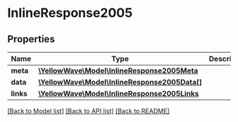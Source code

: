 # InlineResponse2005

## Properties
Name | Type | Description | Notes
------------ | ------------- | ------------- | -------------
**meta** | [**\YellowWave\Model\InlineResponse2005Meta**](InlineResponse2005Meta.md) |  | [optional] 
**data** | [**\YellowWave\Model\InlineResponse2005Data[]**](InlineResponse2005Data.md) |  | [optional] 
**links** | [**\YellowWave\Model\InlineResponse2005Links**](InlineResponse2005Links.md) |  | [optional] 

[[Back to Model list]](../../README.md#documentation-for-models) [[Back to API list]](../../README.md#documentation-for-api-endpoints) [[Back to README]](../../README.md)

